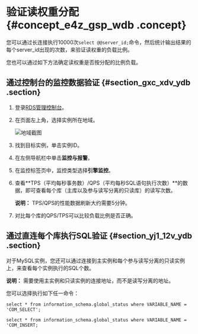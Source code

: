 # 验证读权重分配 {#concept_e4z_gsp_wdb .concept}

您可以通过长连接执行10000次`select @@server_id;`命令，然后统计输出结果的每个server\_id出现的次数，来验证读权重的负载比例。

您也可以通过如下方法确定读权重是否按分配的比例负载。

## 通过控制台的监控数据验证 {#section_gxc_xdv_ydb .section}

1.  登录[RDS管理控制台](https://rdsnew.console.aliyun.com)。
2.  在页面左上角，选择实例所在地域。

    ![地域截图](http://static-aliyun-doc.oss-cn-hangzhou.aliyuncs.com/assets/img/7882/154745666937169_zh-CN.png)

3.  找到目标实例，单击实例ID。
4.  在左侧导航栏中单击**监控与报警**。
5.  在监控标签页中，监控类型选择**引擎监控**。
6.  查看**TPS（平均每秒事务数）/QPS（平均每秒SQL语句执行次数）**的数据，即可查看每个库（主库以及参与读写分离的只读库）的读写次数。

    **说明：** TPS/QPS的性能数据刷新大约需要5分钟。

7.  对比每个库的QPS/TPS可以比较负载比例是否正确。

## 通过直连每个库执行SQL验证 {#section_yj1_12v_ydb .section}

对于MySQL实例，您还可以通过连接到主实例和每个参与读写分离的只读实例上，来查看每个实例执行的SQL个数。

**说明：** 需要使用主实例和只读实例的连接地址，而不是读写分离的地址。

您可以选择执行如下任一命令：

```
select * from information_schema.global_status where VARIABLE_NAME = 'COM_SELECT';
```

```
select * from information_schema.global_status where VARIABLE_NAME = 'COM_INSERT;
```

